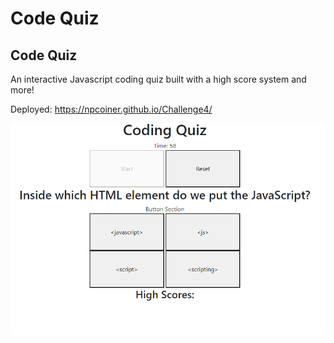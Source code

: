 # Code Quiz

## Code Quiz

An interactive Javascript coding quiz built with a high score system and more!

Deployed: https://npcoiner.github.io/Challenge4/


![A user clicks through an interactive coding quiz, then enters initials to save the high score before resetting and starting over.](./Assets/codingquiz.png)


